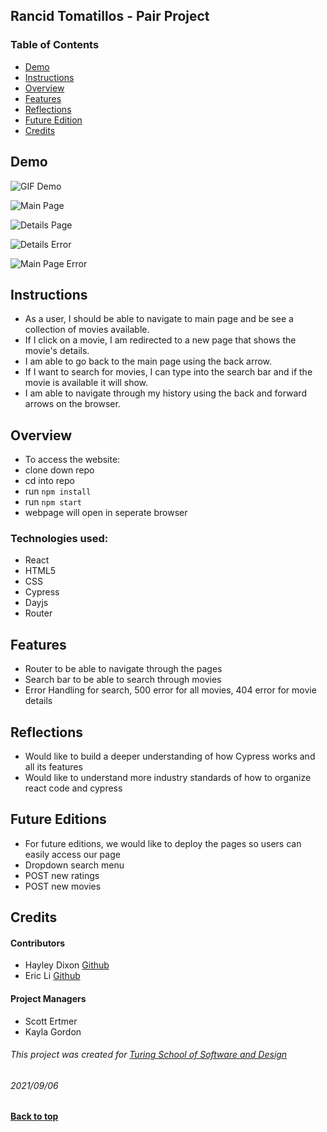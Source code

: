## Rancid Tomatillos - Pair Project

### Table of Contents
- [Demo](#demo)
- [Instructions](#instructions)
- [Overview](#overview)
- [Features](#features)
- [Reflections](#project-reflection)
- [Future Edition](#future-edition)
- [Credits](#credits)

## Demo

![GIF Demo](https://user-images.githubusercontent.com/75854628/132268966-6b9f5786-0f18-411b-baf4-b4824b2426b0.gif)

![Main Page](https://user-images.githubusercontent.com/75854628/132268650-0e188b74-4f9d-4952-8562-df612cb77d20.png)

![Details Page](https://user-images.githubusercontent.com/75854628/132268679-17972e5d-eeda-4f4a-bc7b-4c22431d4a8d.png)

![Details Error](https://user-images.githubusercontent.com/75854628/132268708-8f74870e-ac1d-4b64-ba21-c0c0208e3165.png)

![Main Page Error](https://user-images.githubusercontent.com/75854628/132268734-b4bccdb2-4ab6-4836-869e-d822525452ee.png)

## Instructions

- As a user, I should be able to navigate to main page and be see a collection of movies available. 
- If I click on a movie, I am redirected to a new page that shows the movie's details. 
- I am able to go back to the main page using the back arrow. 
- If I want to search for movies, I can type into the search bar and if the movie is available it will show. 
- I am able to navigate through my history using the back and forward arrows on the browser. 

## Overview
- To access the website: 
- clone down repo 
- cd into repo
- run ``` npm install ```
- run ``npm start``
- webpage will open in seperate browser

### Technologies used: 
 - React
 - HTML5
 - CSS
 - Cypress 
 - Dayjs
 - Router

## Features
- Router to be able to navigate through the pages
- Search bar to be able to search through movies 
- Error Handling for search, 500 error for all movies, 404 error for movie details

## Reflections
- Would like to build a deeper understanding of how Cypress works and all its features
- Would like to understand more industry standards of how to organize react code and cypress 

## Future Editions
- For future editions, we would like to deploy the pages so users can easily access our page
- Dropdown search menu
- POST new ratings
- POST new movies

## Credits

#### Contributors

- Hayley Dixon [Github](github.com/hheyhhay)
- Eric Li [Github](github.com/ericli1996)

#### Project Managers

- Scott Ertmer
- Kayla Gordon

###### This project was created for [Turing School of Software and Design](https://turing.io/)
###### 2021/09/06
**[Back to top](#table-of-contents)**
